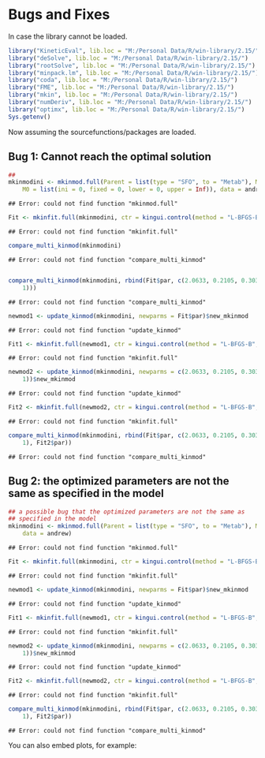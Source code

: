 Bugs and Fixes
========================================================
In case the library cannot be loaded.

```r
library("KineticEval", lib.loc = "M:/Personal Data/R/win-library/2.15/")
library("deSolve", lib.loc = "M:/Personal Data/R/win-library/2.15/")
library("rootSolve", lib.loc = "M:/Personal Data/R/win-library/2.15/")
library("minpack.lm", lib.loc = "M:/Personal Data/R/win-library/2.15/")
library("coda", lib.loc = "M:/Personal Data/R/win-library/2.15/")
library("FME", lib.loc = "M:/Personal Data/R/win-library/2.15/")
library("mkin", lib.loc = "M:/Personal Data/R/win-library/2.15/")
library("numDeriv", lib.loc = "M:/Personal Data/R/win-library/2.15/")
library("optimx", lib.loc = "M:/Personal Data/R/win-library/2.15/")
Sys.getenv()
```


Now assuming the sourcefunctions/packages are loaded.


## Bug 1: Cannot reach the optimal solution


```r
##
mkinmodini <- mkinmod.full(Parent = list(type = "SFO", to = "Metab"), Metab = list(type = "SFO", 
    M0 = list(ini = 0, fixed = 0, lower = 0, upper = Inf)), data = andrew)
```

```
## Error: could not find function "mkinmod.full"
```

```r
Fit <- mkinfit.full(mkinmodini, ctr = kingui.control(method = "L-BFGS-B", submethod = "Port"))
```

```
## Error: could not find function "mkinfit.full"
```

```r
compare_multi_kinmod(mkinmodini)
```

```
## Error: could not find function "compare_multi_kinmod"
```

```r

compare_multi_kinmod(mkinmodini, rbind(Fit$par, c(2.0633, 0.2105, 0.3033, 0.8945, 
    1)))
```

```
## Error: could not find function "compare_multi_kinmod"
```

```r
newmod1 <- update_kinmod(mkinmodini, newparms = Fit$par)$new_mkinmod
```

```
## Error: could not find function "update_kinmod"
```

```r
Fit1 <- mkinfit.full(newmod1, ctr = kingui.control(method = "L-BFGS-B", submethod = "Port"))
```

```
## Error: could not find function "mkinfit.full"
```

```r
newmod2 <- update_kinmod(mkinmodini, newparms = c(2.0633, 0.2105, 0.3033, 0.8945, 
    1))$new_mkinmod
```

```
## Error: could not find function "update_kinmod"
```

```r
Fit2 <- mkinfit.full(newmod2, ctr = kingui.control(method = "L-BFGS-B", submethod = "Port"))
```

```
## Error: could not find function "mkinfit.full"
```

```r
compare_multi_kinmod(mkinmodini, rbind(Fit$par, c(2.0633, 0.2105, 0.3033, 0.8945, 
    1), Fit2$par))
```

```
## Error: could not find function "compare_multi_kinmod"
```


## Bug 2: the optimized parameters are not the same as specified in the model

```r
## a possible bug that the optimized parameters are not the same as
## specified in the model
mkinmodini <- mkinmod.full(Parent = list(type = "SFO", to = "Metab"), Metab = list(type = "SFO"), 
    data = andrew)
```

```
## Error: could not find function "mkinmod.full"
```

```r
Fit <- mkinfit.full(mkinmodini, ctr = kingui.control(method = "L-BFGS-B", submethod = "Port"))
```

```
## Error: could not find function "mkinfit.full"
```

```r
newmod1 <- update_kinmod(mkinmodini, newparms = Fit$par)$new_mkinmod
```

```
## Error: could not find function "update_kinmod"
```

```r
Fit1 <- mkinfit.full(newmod1, ctr = kingui.control(method = "L-BFGS-B", submethod = "Port"))
```

```
## Error: could not find function "mkinfit.full"
```

```r
newmod2 <- update_kinmod(mkinmodini, newparms = c(2.0633, 0.2105, 0.3033, 0.8945, 
    1))$new_mkinmod
```

```
## Error: could not find function "update_kinmod"
```

```r
Fit2 <- mkinfit.full(newmod2, ctr = kingui.control(method = "L-BFGS-B", submethod = "Port"))
```

```
## Error: could not find function "mkinfit.full"
```

```r
compare_multi_kinmod(mkinmodini, rbind(Fit$par, c(2.0633, 0.2105, 0.3033, 0.8945, 
    1), Fit2$par))
```

```
## Error: could not find function "compare_multi_kinmod"
```

You can also embed plots, for example:




